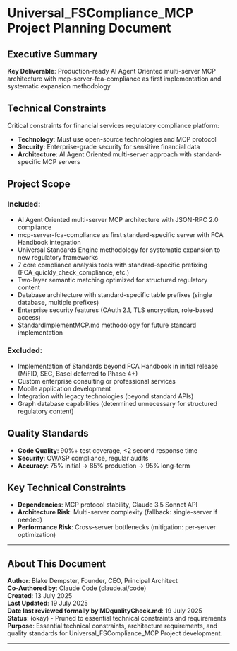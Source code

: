 # Universal_FSCompliance_MCP Project Planning Document

## Executive Summary

**Key Deliverable**: Production-ready AI Agent Oriented multi-server MCP architecture with mcp-server-fca-compliance as first implementation and systematic expansion methodology

## Technical Constraints

Critical constraints for financial services regulatory compliance platform:
- **Technology**: Must use open-source technologies and MCP protocol  
- **Security**: Enterprise-grade security for sensitive financial data
- **Architecture**: AI Agent Oriented multi-server approach with standard-specific MCP servers

## Project Scope

### Included:
- AI Agent Oriented multi-server MCP architecture with JSON-RPC 2.0 compliance
- mcp-server-fca-compliance as first standard-specific server with FCA Handbook integration
- Universal Standards Engine methodology for systematic expansion to new regulatory frameworks
- 7 core compliance analysis tools with standard-specific prefixing (FCA_quickly_check_compliance, etc.)
- Two-layer semantic matching optimized for structured regulatory content
- Database architecture with standard-specific table prefixes (single database, multiple prefixes)
- Enterprise security features (OAuth 2.1, TLS encryption, role-based access)
- StandardImplementMCP.md methodology for future standard implementation

### Excluded:
- Implementation of Standards beyond FCA Handbook in initial release (MiFID, SEC, Basel deferred to Phase 4+)
- Custom enterprise consulting or professional services
- Mobile application development
- Integration with legacy technologies (beyond standard APIs)
- Graph database capabilities (determined unnecessary for structured regulatory content)

## Quality Standards

- **Code Quality**: 90%+ test coverage, <2 second response time
- **Security**: OWASP compliance, regular audits
- **Accuracy**: 75% initial → 85% production → 95% long-term

## Key Technical Constraints

- **Dependencies**: MCP protocol stability, Claude 3.5 Sonnet API
- **Architecture Risk**: Multi-server complexity (fallback: single-server if needed)
- **Performance Risk**: Cross-server bottlenecks (mitigation: per-server optimization)

---

## About This Document

**Author**: Blake Dempster, Founder, CEO, Principal Architect  
**Co-Authored by**: Claude Code (claude.ai/code)  
**Created**: 13 July 2025  
**Last Updated**: 19 July 2025  
**Date last reviewed formally by MDqualityCheck.md**: 19 July 2025  
**Status**: (okay) - Pruned to essential technical constraints and requirements  
**Purpose**: Essential technical constraints, architecture requirements, and quality standards for Universal_FSCompliance_MCP Project development.

---